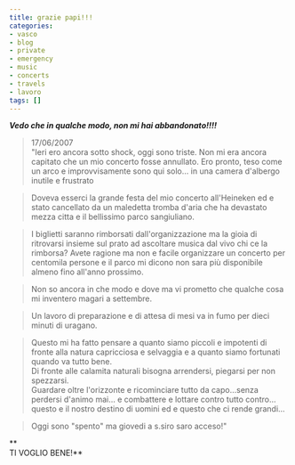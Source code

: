```yaml
---
title: grazie papi!!!
categories:
- vasco
- blog
- private
- emergency
- music
- concerts
- travels
- lavoro
tags: []
---
```

_**Vedo che in qualche modo, non mi hai abbandonato!!!!**_



> 17/06/2007  
"Ieri ero ancora sotto shock, oggi sono triste. Non mi era ancora capitato che
un mio concerto fosse annullato. Ero pronto, teso come un arco e
improvvisamente sono qui solo… in una camera d'albergo inutile e frustrato

>

> Doveva esserci la grande festa del mio concerto all'Heineken ed e stato
cancellato da un maledetta tromba d'aria che ha devastato mezza citta e il
bellissimo parco sangiuliano.

>

> I biglietti saranno rimborsati dall'organizzazione ma la gioia di ritrovarsi
insieme sul prato ad ascoltare musica dal vivo chi ce la rimborsa? Avete
ragione ma non e facile organizzare un concerto per centomila persone e il
parco mi dicono non sara più disponibile almeno fino all'anno prossimo.

>

> Non so ancora in che modo e dove ma vi prometto che qualche cosa  
mi inventero magari a settembre.

>

> Un lavoro di preparazione e di attesa di mesi va in fumo per dieci minuti di
uragano.

>

> Questo mi ha fatto pensare a quanto siamo piccoli e impotenti di fronte alla
natura capricciosa e selvaggia e a quanto siamo fortunati quando va tutto
bene.  
Di fronte alle calamita naturali bisogna arrendersi, piegarsi per non
spezzarsi.  
Guardare oltre l'orizzonte e ricominciare tutto da capo…senza perdersi d'animo
mai… e combattere e lottare contro tutto contro… questo e il nostro destino di
uomini ed e questo che ci rende grandi…

>

> Oggi sono "spento" ma giovedi a s.siro saro acceso!"

  
**  
TI VOGLIO BENE!**

